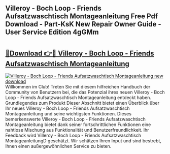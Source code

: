 ## Villeroy - Boch Loop - Friends Aufsatzwaschtisch Montageanleitung Free Pdf Download - Part-KsK New Repair Owner Guide - User Service Edition 4gGMm

# <h2><a href="http://df8tis6.blite.top/?on=Villeroy+-+Boch+Loop+-+Friends+Aufsatzwaschtisch+Montageanleitung">🔗Download 👉🔴 Villeroy - Boch Loop - Friends Aufsatzwaschtisch Montageanleitung</a></h2>

[![Villeroy - Boch Loop - Friends Aufsatzwaschtisch Montageanleitung new download](https://i.imgur.com/lujVjoI.png)](http://df8tis6.blite.top/?on=Villeroy+-+Boch+Loop+-+Friends+Aufsatzwaschtisch+Montageanleitung)
Willkommen im Club! Treten Sie mit diesem hilfreichen Handbuch der Community von Benutzern bei, die das Potenzial ihres neuen Villeroy - Boch Loop - Friends Aufsatzwaschtisch Montageanleitung entdeckt haben. Grundlegendes zum Produkt Dieser Abschnitt bietet einen Überblick über Ihr neues Villeroy - Boch Loop - Friends Aufsatzwaschtisch Montageanleitung und seine wichtigsten Funktionen. Dieses bemerkenswerte Villeroy - Boch Loop - Friends Aufsatzwaschtisch Montageanleitung bietet dank seiner fortschrittlichen Funktionen eine nahtlose Mischung aus Funktionalität und Benutzerfreundlichkeit. Ihr Feedback wird Villeroy - Boch Loop - Friends Aufsatzwaschtisch MontageanleitungD geschätzt. Wir schätzen Ihren Input und sind bestrebt, Ihnen einen außergewöhnlichen Service zu bieten.
